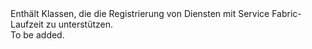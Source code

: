 <Namespace Name="Microsoft.ServiceFabric.Services.Runtime">
  <Docs>
    <summary>Enthält Klassen, die die Registrierung von Diensten mit Service Fabric-Laufzeit zu unterstützen.</summary> 
    <remarks>To be added.</remarks>
  </Docs>
</Namespace>
